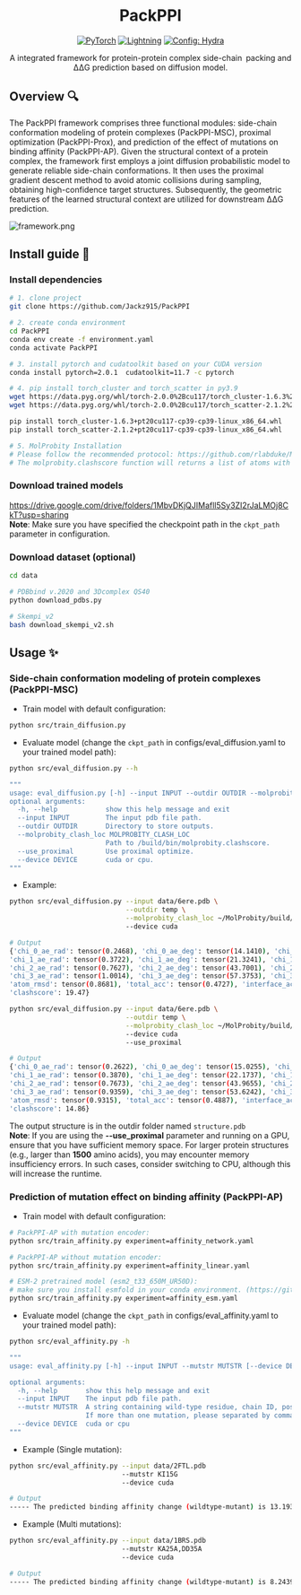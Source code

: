 <div align="center">

# PackPPI
<a href="https://pytorch.org/get-started/locally/"><img alt="PyTorch" src="https://img.shields.io/badge/PyTorch-ee4c2c?logo=pytorch&logoColor=white"></a>
<a href="https://pytorchlightning.ai/"><img alt="Lightning" src="https://img.shields.io/badge/-Lightning-792ee5?logo=pytorchlightning&logoColor=white"></a>
<a href="https://hydra.cc/"><img alt="Config: Hydra" src="https://img.shields.io/badge/Config-Hydra-89b8cd"></a>

A integrated framework for protein-protein complex side-chain packing and <br> 
ΔΔG prediction based on diffusion model.
</div>

## Overview :mag:
The PackPPI framework comprises three functional modules: side-chain conformation modeling of protein complexes (PackPPI-MSC), proximal optimization (PackPPI-Prox), and prediction of the effect of mutations on binding affinity (PackPPI-AP). Given the structural context of a protein complex, the framework first employs a joint diffusion probabilistic model to generate reliable side-chain conformations. It then uses the proximal gradient descent method to avoid atomic collisions during sampling, obtaining high-confidence target structures. Subsequently, the geometric features of the learned structural context are utilized for downstream ΔΔG prediction.

![framework.png](./imgs/framework.png)


## Install guide :rocket:

### Install dependencies
``` bash
# 1. clone project
git clone https://github.com/Jackz915/PackPPI

# 2. create conda environment
cd PackPPI
conda env create -f environment.yaml
conda activate PackPPI

# 3. install pytorch and cudatoolkit based on your CUDA version
conda install pytorch=2.0.1  cudatoolkit=11.7 -c pytorch

# 4. pip install torch_cluster and torch_scatter in py3.9
wget https://data.pyg.org/whl/torch-2.0.0%2Bcu117/torch_cluster-1.6.3%2Bpt20cu117-cp39-cp39-linux_x86_64.whl
wget https://data.pyg.org/whl/torch-2.0.0%2Bcu117/torch_scatter-2.1.2%2Bpt20cu117-cp39-cp39-linux_x86_64.whl

pip install torch_cluster-1.6.3+pt20cu117-cp39-cp39-linux_x86_64.whl
pip install torch_scatter-2.1.2+pt20cu117-cp39-cp39-linux_x86_64.whl

# 5. MolProbity Installation
# Please follow the recommended protocol: https://github.com/rlabduke/MolProbity
# The molprobity.clashscore function will returns a list of atoms with impossible steric clashes and the clashscore.
```

### Download trained models
https://drive.google.com/drive/folders/1MbvDKjQJIMafll5Sy3ZI2rJaLMOj8CkT?usp=sharing  <br>
**Note**: Make sure you have specified the checkpoint path in the `ckpt_path` parameter in configuration.

### Download dataset (optional)
``` bash
cd data

# PDBbind v.2020 and 3Dcomplex QS40
python download_pdbs.py

# Skempi_v2
bash download_skempi_v2.sh
```


## Usage :sparkles:

### Side-chain conformation modeling of protein complexes (PackPPI-MSC)
- Train model with default configuration:

``` bash
python src/train_diffusion.py
```

- Evaluate model (change the `ckpt_path` in configs/eval_diffusion.yaml to your trained model path):
``` bash
python src/eval_diffusion.py --h

"""
usage: eval_diffusion.py [-h] --input INPUT --outdir OUTDIR --molprobity_clash_loc MOLPROBITY_CLASH_LOC [--use_proximal] [--device DEVICE]
optional arguments:
  -h, --help            show this help message and exit
  --input INPUT         The input pdb file path.
  --outdir OUTDIR       Directory to store outputs.
  --molprobity_clash_loc MOLPROBITY_CLASH_LOC
                        Path to /build/bin/molprobity.clashscore.
  --use_proximal        Use proximal optimize.
  --device DEVICE       cuda or cpu.
"""
```

- Example:
``` bash
python src/eval_diffusion.py --input data/6ere.pdb \
                             --outdir temp \
                             --molprobity_clash_loc ~/MolProbity/build/bin/molprobity.clashscore \ 
                             --device cuda

# Output
{'chi_0_ae_rad': tensor(0.2468), 'chi_0_ae_deg': tensor(14.1410), 'chi_0_acc': tensor(0.7935),
'chi_1_ae_rad': tensor(0.3722), 'chi_1_ae_deg': tensor(21.3241), 'chi_1_acc': tensor(0.5446),
'chi_2_ae_rad': tensor(0.7627), 'chi_2_ae_deg': tensor(43.7001), 'chi_2_acc': tensor(0.3306),
'chi_3_ae_rad': tensor(1.0014), 'chi_3_ae_deg': tensor(57.3753), 'chi_3_acc': tensor(0.2222),
'atom_rmsd': tensor(0.8681), 'total_acc': tensor(0.4727), 'interface_acc': tensor(0.4035),
'clashscore': 19.47}
```

``` bash
python src/eval_diffusion.py --input data/6ere.pdb \
                             --outdir temp \
                             --molprobity_clash_loc ~/MolProbity/build/bin/molprobity.clashscore \ 
                             --device cuda
                             --use_proximal

# Output
{'chi_0_ae_rad': tensor(0.2622), 'chi_0_ae_deg': tensor(15.0255), 'chi_0_acc': tensor(0.8071),
'chi_1_ae_rad': tensor(0.3870), 'chi_1_ae_deg': tensor(22.1737), 'chi_1_acc': tensor(0.5287),
'chi_2_ae_rad': tensor(0.7673), 'chi_2_ae_deg': tensor(43.9655), 'chi_2_acc': tensor(0.3967),
'chi_3_ae_rad': tensor(0.9359), 'chi_3_ae_deg': tensor(53.6242), 'chi_3_acc': tensor(0.2222),
'atom_rmsd': tensor(0.9315), 'total_acc': tensor(0.4887), 'interface_acc': tensor(0.5389),
'clashscore': 14.86}
```

The output structure is in the outdir folder named `structure.pdb` <br>
**Note**: If you are using the **--use_proximal** parameter and running on a GPU, ensure that you have sufficient memory space.
For larger protein structures (e.g., larger than **1500** amino acids), you may encounter memory insufficiency errors.
In such cases, consider switching to CPU, although this will increase the runtime.


### Prediction of mutation effect on binding affinity (PackPPI-AP)
- Train model with default configuration:

``` bash
# PackPPI-AP with mutation encoder:
python src/train_affinity.py experiment=affinity_network.yaml

# PackPPI-AP without mutation encoder:
python src/train_affinity.py experiment=affinity_linear.yaml

# ESM-2 pretrained model (esm2_t33_650M_UR50D):
# make sure you install esmfold in your conda environment. (https://github.com/facebookresearch/esm) 
python src/train_affinity.py experiment=affinity_esm.yaml
```

- Evaluate model (change the `ckpt_path` in configs/eval_affinity.yaml to your trained model path):
``` bash
python src/eval_affinity.py -h

"""
usage: eval_affinity.py [-h] --input INPUT --mutstr MUTSTR [--device DEVICE]

optional arguments:
  -h, --help       show this help message and exit
  --input INPUT    The input pdb file path.
  --mutstr MUTSTR  A string containing wild-type residue, chain ID, position, and mutant residue (e.g., "RA47A").
                   If more than one mutation, please separated by commas (e.g., "RA47A,EA48A").
  --device DEVICE  cuda or cpu
"""
```

- Example (Single mutation):
``` bash
python src/eval_affinity.py --input data/2FTL.pdb
                            --mutstr KI15G
                            --device cuda

# Output
----- The predicted binding affinity change (wildtype-mutant) is 13.1932 kcal/mol -----
```

- Example (Multi mutations):
``` bash
python src/eval_affinity.py --input data/1BRS.pdb
                            --mutstr KA25A,DD35A
                            --device cuda

# Output
----- The predicted binding affinity change (wildtype-mutant) is 8.2439 kcal/mol -----
```







